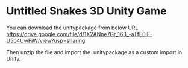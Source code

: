 # Untitled Snakes 3D Unity Game

You can download the unitypackage from below URL
https://drive.google.com/file/d/1X2ANne7Gr_163_-aTfE0iF-U5b4UwFiW/view?usp=sharing

Then unzip the file and import the .unitypackage as a custom import in Unity.
